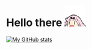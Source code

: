 # Hello there ![chika][1]

[![My GitHub stats][3]](https://github.com/ya-makariy)

[1]: ./resources/chika.gif
[3]: https://github-contribution-stats.vercel.app/api/?username=ya-makariy

